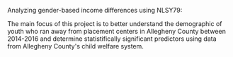 Analyzing gender-based income differences using NLSY79:


The main focus of this project is to better understand the demographic of youth who ran away from placement centers in Allegheny County between 2014-2016 and determine statistifically significant predictors using data from Allegheny County's child welfare system.
